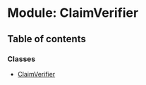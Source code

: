 # Module: ClaimVerifier

## Table of contents

### Classes

- [ClaimVerifier](../classes/ClaimVerifier.ClaimVerifier-1.md)
